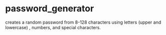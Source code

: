 # password_generator
creates a random password from 8-128 characters using letters (upper and lowercase) , numbers, and special characters.
